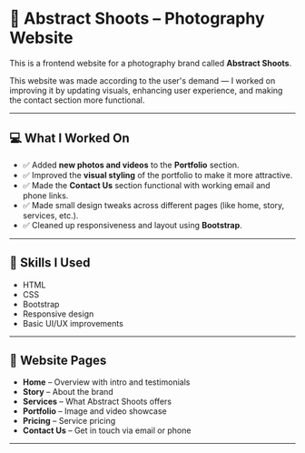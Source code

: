 # 📸 Abstract Shoots – Photography Website

This is a frontend website for a photography brand called **Abstract Shoots**.

This website was made according to the user's demand — I worked on improving it by updating visuals, enhancing user experience, and making the contact section more functional.

---

## 💻 What I Worked On

- ✅ Added **new photos and videos** to the **Portfolio** section.
- ✅ Improved the **visual styling** of the portfolio to make it more attractive.
- ✅ Made the **Contact Us** section functional with working email and phone links.
- ✅ Made small design tweaks across different pages (like home, story, services, etc.).
- ✅ Cleaned up responsiveness and layout using **Bootstrap**.

---

## 🧠 Skills I Used

- HTML  
- CSS  
- Bootstrap  
- Responsive design  
- Basic UI/UX improvements

---

## 📁 Website Pages

- **Home** – Overview with intro and testimonials  
- **Story** – About the brand  
- **Services** – What Abstract Shoots offers  
- **Portfolio** – Image and video showcase  
- **Pricing** – Service pricing  
- **Contact Us** – Get in touch via email or phone

---


